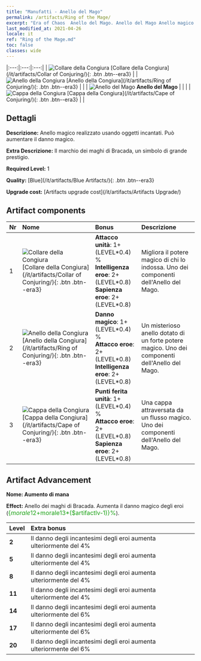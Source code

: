 ```yaml
---
title: "Manufatti - Anello del Mago"
permalink: /artifacts/Ring of the Mage/
excerpt: "Era of Chaos  Anello del Mago. Anello del Mago Anello magico realizzato usando oggetti incantati. Può aumentare il danno magico."
last_modified_at: 2021-04-26
locale: it
ref: "Ring of the Mage.md"
toc: false
classes: wide
---
```


  |:---:|:---:|:---:| 
  | ![Collare della Congiura](/images/t/artifact_40221.png) [Collare della Congiura](/it/artifacts/Collar of Conjuring/){: .btn .btn--era3} |   | ![Anello della Congiura](/images/t/artifact_40222.png) [Anello della Congiura](/it/artifacts/Ring of Conjuring/){: .btn .btn--era3} | 
  |   | ![Anello del Mago](/images/t/icon_artifact_22.png) **Anello del Mago** |  | 
  |   | ![Cappa della Congiura](/images/t/artifact_40223.png) [Cappa della Congiura](/it/artifacts/Cape of Conjuring/){: .btn .btn--era3} |   | 


## Dettagli

 **Descrizione:** Anello magico realizzato usando oggetti incantati. Può aumentare il danno magico.

 **Extra Descrizione:** Il marchio dei maghi di Bracada, un simbolo di grande prestigio.

 **Required Level:** 1

 **Quality:** [Blue](/it/artifacts/Blue Artifacts/){: .btn .btn--era3}

 **Upgrade cost:** [Artifacts upgrade cost](/it/artifacts/Artifacts Upgrade/)



## Artifact components

  | Nr |    Nome    |   Bonus | Descrizione | 
  |:---|:-----------|:--------|:------------| 
  | 1 | ![Collare della Congiura](/images/t/artifact_40221.png) [Collare della Congiura](/it/artifacts/Collar of Conjuring/){: .btn .btn--era3} | **Attacco unità**: 1+(LEVEL\*0.4) %<br/>**Intelligenza eroe**: 2+(LEVEL\*0.8)<br/>**Sapienza eroe**: 2+(LEVEL\*0.8) | Migliora il potere magico di chi lo indossa. Uno dei componenti dell'Anello del Mago. | 
  | 2 | ![Anello della Congiura](/images/t/artifact_40222.png) [Anello della Congiura](/it/artifacts/Ring of Conjuring/){: .btn .btn--era3} | **Danno magico**: 1+(LEVEL\*0.4) %<br/>**Attacco eroe**: 2+(LEVEL\*0.8)<br/>**Intelligenza eroe**: 2+(LEVEL\*0.8) | Un misterioso anello dotato di un forte potere magico. Uno dei componenti dell'Anello del Mago. | 
  | 3 | ![Cappa della Congiura](/images/t/artifact_40223.png) [Cappa della Congiura](/it/artifacts/Cape of Conjuring/){: .btn .btn--era3} | **Punti ferita unità**: 1+(LEVEL\*0.4) %<br/>**Attacco eroe**: 2+(LEVEL\*0.8)<br/>**Sapienza eroe**: 2+(LEVEL\*0.8) | Una cappa attraversata da un flusso magico. Uno dei componenti dell'Anello del Mago. | 


## Artifact Advancement

 **Nome: Aumento di mana**

 **Effect:** Anello dei maghi di Bracada. Aumenta il danno magico degli eroi (<span style="color: #1ca216;font-size:16px">{$morale12+$morale13*($artifactlv-1)}%</span>).

  |  Level  |    Extra bonus  | 
  |:--------|:----------------| 
  | **2** | Il danno degli incantesimi degli eroi aumenta ulteriormente del 4% | 
  | **5** | Il danno degli incantesimi degli eroi aumenta ulteriormente del 4% | 
  | **8** | Il danno degli incantesimi degli eroi aumenta ulteriormente del 4% | 
  | **11** | Il danno degli incantesimi degli eroi aumenta ulteriormente del 4% | 
  | **14** | Il danno degli incantesimi degli eroi aumenta ulteriormente del 6% | 
  | **17** | Il danno degli incantesimi degli eroi aumenta ulteriormente del 6% | 
  | **20** | Il danno degli incantesimi degli eroi aumenta ulteriormente del 6% | 
